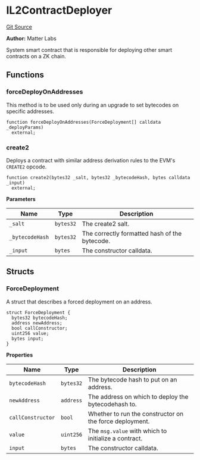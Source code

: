 # IL2ContractDeployer
[Git Source](https://github.com/matter-labs/zksync-contracts/blob/c6e73735b89a4b474234f6471e326125c9069f15/contracts/l1-contracts/common/interfaces/IL2ContractDeployer.sol)

**Author:**
Matter Labs

System smart contract that is responsible for deploying other smart contracts on a ZK chain.


## Functions
### forceDeployOnAddresses

This method is to be used only during an upgrade to set bytecodes on specific addresses.


```solidity
function forceDeployOnAddresses(ForceDeployment[] calldata _deployParams)
  external;
```

### create2

Deploys a contract with similar address derivation rules to the EVM's `CREATE2` opcode.


```solidity
function create2(bytes32 _salt, bytes32 _bytecodeHash, bytes calldata _input)
  external;
```
**Parameters**

|Name|Type|Description|
|----|----|-----------|
|`_salt`|`bytes32`|The create2 salt.|
|`_bytecodeHash`|`bytes32`|The correctly formatted hash of the bytecode.|
|`_input`|`bytes`|The constructor calldata.|


## Structs
### ForceDeployment
A struct that describes a forced deployment on an address.


```solidity
struct ForceDeployment {
  bytes32 bytecodeHash;
  address newAddress;
  bool callConstructor;
  uint256 value;
  bytes input;
}
```

**Properties**

|Name|Type|Description|
|----|----|-----------|
|`bytecodeHash`|`bytes32`|The bytecode hash to put on an address.|
|`newAddress`|`address`|The address on which to deploy the bytecodehash to.|
|`callConstructor`|`bool`|Whether to run the constructor on the force deployment.|
|`value`|`uint256`|The `msg.value` with which to initialize a contract.|
|`input`|`bytes`|The constructor calldata.|

